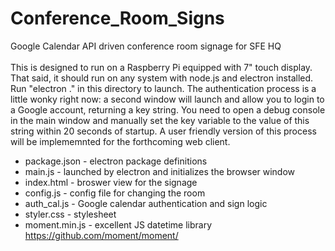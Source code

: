 # Conference_Room_Signs
Google Calendar API driven conference room signage for SFE HQ
<br>
<br>
This is designed to run on a Raspberry Pi equipped with 7" touch display. That said, it should run on any system with node.js and electron installed. Run "electron ." in this directory to launch. The authentication process is a little wonky right now: a second window will launch and allow you to login to a Google account, returning a key string. You need to open a debug console in the main window and manually set the key variable to the value of this string within 20 seconds of startup. A user friendly version of this process will be implememnted for the forthcoming web client.
<br>
* package.json - electron package definitions
* main.js - launched by electron and initializes the browser window
* index.html - broswer view for the signage
* config.js - config file for changing the room
* auth_cal.js - Google calendar authentication and sign logic
* styler.css - stylesheet
* moment.min.js - excellent JS datetime library https://github.com/moment/moment/
